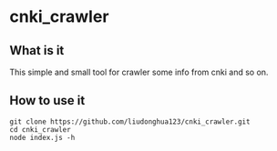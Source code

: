 # cnki_crawler

## What is it

This simple and small tool for crawler some info from cnki and so on.

## How to use it

```
git clone https://github.com/liudonghua123/cnki_crawler.git
cd cnki_crawler
node index.js -h
```

